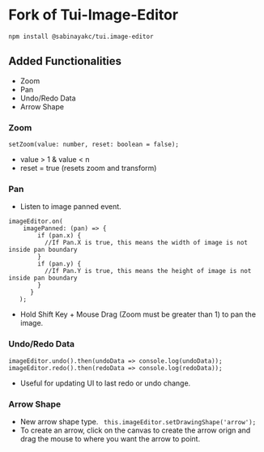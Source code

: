 # Fork of Tui-Image-Editor
`npm install @sabinayakc/tui.image-editor`

## Added Functionalities
- Zoom
- Pan
- Undo/Redo Data
- Arrow Shape

### Zoom 
`setZoom(value: number, reset: boolean = false);` 

- value > 1 & value < n 
- reset = true (resets zoom and transform) 

### Pan
- Listen to image panned event. 
```
imageEditor.on(
    imagePanned: (pan) => { 
        if (pan.x) {
          //If Pan.X is true, this means the width of image is not inside pan boundary
        }
        if (pan.y) {
          //If Pan.Y is true, this means the height of image is not inside pan boundary
        }
      }
   );
```  
- Hold Shift Key + Mouse Drag (Zoom must be greater than 1) to pan the image. 

### Undo/Redo Data
`imageEditor.undo().then(undoData => console.log(undoData));`
`imageEditor.redo().then(redoData => console.log(redoData));`

- Useful for updating UI to last redo or undo change. 

### Arrow Shape
- New arrow shape type. 
` this.imageEditor.setDrawingShape('arrow');`
- To create an arrow, click on the canvas to create the arrow orign and drag the mouse to where you want the arrow to point. 
